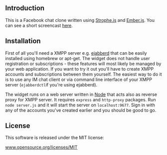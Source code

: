## Introduction
This is a Facebook chat clone written using [Strophe.js](http://strophe.im/strophejs/) and [Ember.js](https://github.com/emberjs/ember.js). You can see a short screencast [here](http://www.screencast.com/users/szimek/folders/Jing/media/73bd5135-d758-42ef-a418-20ad78d2a750).

## Installation
First of all you'll need a XMPP server e.g. [ejabberd](http://ejabberd.im) that can be easily installed using homebrew or apt-get. The widget does not handle user registration or subscriptions - these features will most likely be managed by your web application. If you want to try it out you'll have to create XMPP accounts and subscriptions between them yourself. The easiest way to do it is to use any IM chat client or via command line interface of your XMPP server (`ejabberdctl`if you're using ejabberd).

The widget runs on a web server written in [Node](http://nodejs.org) that acts also as reverse proxy for XMPP server. It requires `express` and `http-proxy` packages. Run `node server.js` and it will start the server on `localhost:9677`. Sign in with any of the accounts you've created earlier and you should be good to go.

## License
This software is released under the MIT license:

www.opensource.org/licenses/MIT
